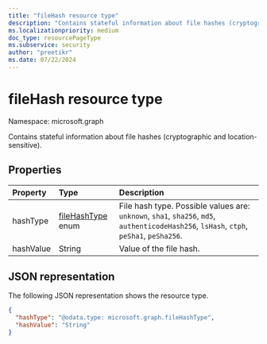 ```yaml
---
title: "fileHash resource type"
description: "Contains stateful information about file hashes (cryptographic and location-sensitive)."
ms.localizationpriority: medium
doc_type: resourcePageType
ms.subservice: security
author: "preetikr"
ms.date: 07/22/2024
---
```


# fileHash resource type

Namespace: microsoft.graph

Contains stateful information about file hashes (cryptographic and location-sensitive).

## Properties

| Property     | Type        | Description |
|:-------------|:------------|:------------|
|hashType|[fileHashType](filehashtypeenumtype.md) enum|File hash type. Possible values are: `unknown`, `sha1`, `sha256`, `md5`, `authenticodeHash256`, `lsHash`, `ctph`, `peSha1`, `peSha256`.|
|hashValue|String|Value of the file hash.|

## JSON representation

The following JSON representation shows the resource type.

<!-- {
  "blockType": "resource",
  "optionalProperties": [

  ],
  "@odata.type": "microsoft.graph.fileHash"
}-->

```json
{
  "hashType": "@odata.type: microsoft.graph.fileHashType",
  "hashValue": "String"
}

```

<!-- uuid: 8fcb5dbc-d5aa-4681-8e31-b001d5168d79
2015-10-25 14:57:30 UTC -->
<!-- {
  "type": "#page.annotation",
  "description": "fileHash resource",
  "keywords": "",
  "section": "documentation",
  "tocPath": ""
}-->


